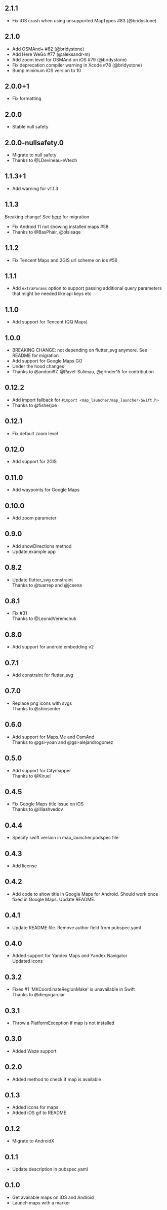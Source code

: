 ## 2.1.1
- Fix iOS crash when using unsupported MapTypes #83 (@bridystone)

## 2.1.0
- Add OSMAnd+ #82 (@bridystone)
- Add Here WeGo #77 (@aleksandr-m)
- Add zoom level for OSMAnd on iOS #79 (@bridystone)
- Fix deprecation compiler warning in Xcode #78 (@bridystone)
- Bump minimum iOS version to 10

## 2.0.0+1
- Fix formatting

## 2.0.0
- Stable null safety

## 2.0.0-nullsafety.0
- Migrate to null safety
- Thanks to @LDevineau-eVtech

## 1.1.3+1
- Add warning for v1.1.3


## 1.1.3
Breaking change! See [here](https://github.com/mattermoran/map_launcher/issues/60#issuecomment-771388357) for migration

- Fix Android 11 not showing installed maps #58
- Thanks to @BasPhair, @olsisaqe

## 1.1.2

- Fix Tencent Maps and 2GIS url scheme on ios #56

## 1.1.1

- Add `extraParams` option to support passing additional query parameters that might be needed like api keys etc

## 1.1.0

- Add support for Tencent (QQ Maps)

## 1.0.0

- BREAKING CHANGE: not depending on flutter_svg anymore. See README for migration
- Add support for Google Maps GO
- Under the hood changes
- Thanks to @andoni97, @Pavel-Sulimau, @grinder15 for contribution

## 0.12.2

- Add import fallback for `#import <map_launcher/map_launcher-Swift.h>`
- Thanks to @fisherjoe

## 0.12.1

- Fix default zoom level

## 0.12.0

- Add support for 2GIS

## 0.11.0

- Add waypoints for Google Maps

## 0.10.0

- Add zoom parameter

## 0.9.0

- Add showDirections method
- Update example app

## 0.8.2

- Update flutter_svg constraint </br>
  Thanks to @tuarrep and @jcsena

## 0.8.1

- Fix #31 </br>
  Thanks to @LeonidVeremchuk

## 0.8.0

- Add support for android embedding v2

## 0.7.1

- Add constraint for flutter_svg

## 0.7.0

- Replace png icons with svgs </br>
  Thanks to @shinsenter

## 0.6.0

- Add support for Maps.Me and OsmAnd </br>
  Thanks to @gsi-yoan and @gsi-alejandrogomez

## 0.5.0

- Add support for Citymapper </br>
  Thanks to @Kiruel

## 0.4.5

- Fix Google Maps title issue on iOS </br>
  Thanks to @illiashvedov

## 0.4.4

- Specify swift version in map_launcher.podspec file

## 0.4.3

- Add license

## 0.4.2

- Add code to show title in Google Maps for Android. Should work once fixed in Google Maps. Update README.

## 0.4.1

- Update README file. Remove author field from pubspec.yaml

## 0.4.0

- Added support for Yandex Maps and Yandex Navigator </br>
  Updated icons

## 0.3.2

- Fixes #1 'MKCoordinateRegionMake' is unavailable in Swift </br>
  Thanks to @diegogarciar

## 0.3.1

- Throw a PlatformException if map is not installed

## 0.3.0

- Added Waze support

## 0.2.0

- Added method to check if map is available

## 0.1.3

- Added icons for maps
- Added iOS gif to README

## 0.1.2

- Migrate to AndroidX

## 0.1.1

- Update description in pubspec.yaml

## 0.1.0

- Get available maps on iOS and Android
- Launch maps with a marker
